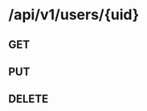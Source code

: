 # /api/v1/users/{uid} 

GET
---
<api-endpoint openapi-path="../../../../cat-php-api_openapi.json" endpoint="/api/v1/users/{uid}" method="GET" />


PUT
---
<api-endpoint openapi-path="../../../../cat-php-api_openapi.json" endpoint="/api/v1/users/{uid}" method="PUT" />



DELETE
------
<api-endpoint openapi-path="../../../../cat-php-api_openapi.json" endpoint="/api/v1/users/{uid}" method="DELETE" />


